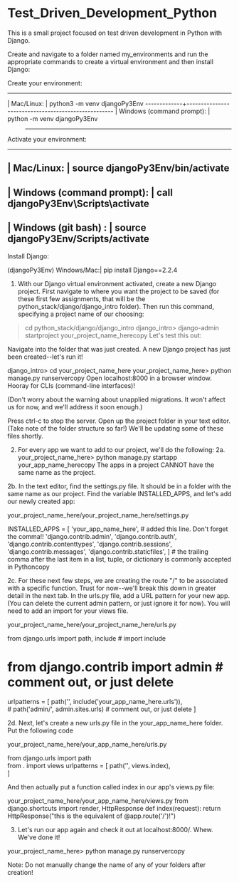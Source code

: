 # Test_Driven_Development_Python
This is a small project focused on test driven development in Python with Django. 

<!-- Setting up Django -->

Create and navigate to a folder named my_environments and run the appropriate commands to create a virtual environment and then install Django:

Create your environment:

------------------------------------------------------------------
| Mac/Linux: | python3 -m venv djangoPy3Env 
-------------+----------------------------------------------------
| Windows (command prompt): | python -m venv djangoPy3Env
>------------------------------------------------------------------

Activate your environment:

------------------------------------------------------------------
| Mac/Linux: | source djangoPy3Env/bin/activate                         
------------------------------------------------------------------
| Windows (command prompt): | call djangoPy3Env\Scripts\activate       
------------------------------------------------------------------
| Windows (git bash) : | source djangoPy3Env/Scripts/activate         
------------------------------------------------------------------

Install Django:

(djangoPy3Env) Windows/Mac:| pip install Django==2.2.4

<!-- ---------------------------------------------------------- -->
<!-- Creating a Django Folder Structure (MTV) -->

1. With our Django virtual environment activated, create a new Django project. First navigate to where you want the project to be saved (for these first few assignments, that will be the python_stack/django/django_intro folder). Then run this command, specifying a project name of our choosing:

> cd python_stack/django/django_intro
django_intro> django-admin startproject your_project_name_herecopy
Let's test this out:

Navigate into the folder that was just created. A new Django project has just been created--let's run it!

django_intro> cd your_project_name_here
your_project_name_here> python manage.py runservercopy
Open localhost:8000 in a browser window. Hooray for CLIs (command-line interfaces)!

(Don't worry about the warning about unapplied migrations. It won't affect us for now, and we'll address it soon enough.)

Press ctrl-c to stop the server. Open up the project folder in your text editor. (Take note of the folder structure so far!) We'll be updating some of these files shortly.

2. For every app we want to add to our project, we'll do the following:
2a. your_project_name_here> python manage.py startapp your_app_name_herecopy
The apps in a project CANNOT have the same name as the project.

2b. In the text editor, find the settings.py file. It should be in a folder with the same name as our project. Find the variable INSTALLED_APPS, and let's add our newly created app:

your_project_name_here/your_project_name_here/settings.py

   INSTALLED_APPS = [
       'your_app_name_here', # added this line. Don't forget the comma!!
       'django.contrib.admin',
       'django.contrib.auth',
       'django.contrib.contenttypes',
       'django.contrib.sessions',
       'django.contrib.messages',
       'django.contrib.staticfiles',
   ]    # the trailing comma after the last item in a list, tuple, or dictionary is commonly accepted in Pythoncopy
   
2c. For these next few steps, we are creating the route "/" to be associated with a specific function. Trust for now--we'll break this down in greater detail in the next tab. In the urls.py file, add a URL pattern for your new app. (You can delete the current admin pattern, or just ignore it for now). You will need to add an import for your views file.

your_project_name_here/your_project_name_here/urls.py

from django.urls import path, include           # import include
# from django.contrib import admin              # comment out, or just delete
urlpatterns = [
    path('', include('your_app_name_here.urls')),	   
    # path('admin/', admin.sites.urls)         # comment out, or just delete
]

2d. Next, let's create a new urls.py file in the your_app_name_here folder. Put the following code

your_project_name_here/your_app_name_here/urls.py

from django.urls import path     
from . import views
urlpatterns = [
    path('', views.index),	   
]

And then actually put a function called index in our app's views.py file:

your_project_name_here/your_app_name_here/views.py
from django.shortcuts import render, HttpResponse
def index(request):
    return HttpResponse("this is the equivalent of @app.route('/')!")
    
3. Let's run our app again and check it out at localhost:8000/. Whew. We've done it!

your_project_name_here> python manage.py runservercopy

Note: Do not manually change the name of any of your folders after creation!




